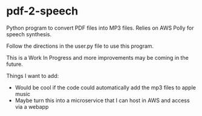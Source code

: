 # pdf-2-speech
Python program to convert PDF files into MP3 files. Relies on AWS Polly for speech synthesis.

Follow the directions in the user.py file to use this program.

This is a Work In Progress and more improvements may be coming in the future.

Things I want to add:
 - Would be cool if the code could automatically add the mp3 files to apple music 
 - Maybe turn this into a microservice that I can host in AWS and access via a webapp

